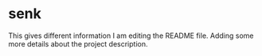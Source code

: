 # senk
This gives different information
I am editing the README file. Adding some more details about the project description.

